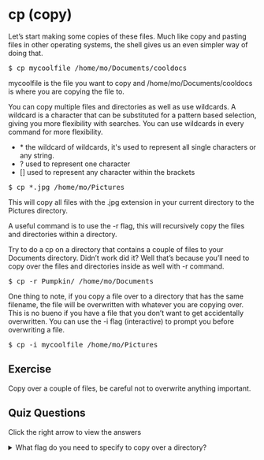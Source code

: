 # cp (copy)

Let’s start making some copies of these files. Much like copy and pasting files in other operating systems, the shell gives us an even simpler way of doing that. 

<pre>$ cp mycoolfile /home/mo/Documents/cooldocs</pre>

mycoolfile is the file you want to copy and /home/mo/Documents/cooldocs is where you are copying the file to.

You can copy multiple files and directories as well as use wildcards. A wildcard is a character that can be substituted for a pattern based selection, giving you more flexibility with searches. You can use wildcards in every command for more flexibility.

<ul>
<li>* the wildcard of wildcards, it's used to represent all single characters or any string.</li>
<li>? used to represent one character</li>
<li>[] used to represent any character within the brackets</li>
</ul>

<pre>$ cp *.jpg /home/mo/Pictures</pre>

This will copy all files with the .jpg extension in your current directory to the Pictures directory.

A useful command is to use the -r flag, this will recursively copy the files and directories within a directory. 

Try to do a cp on a directory that contains a couple of files to your Documents directory. Didn’t work did it? Well that’s because you’ll need to copy over the files and directories inside as well with -r command.

<pre>$ cp -r Pumpkin/ /home/mo/Documents</pre>

One thing to note, if you copy a file over to a directory that has the same filename, the file will be overwritten with whatever you are copying over. This is no bueno if you have a file that you don’t want to get accidentally overwritten. You can use the -i flag (interactive) to prompt you before overwriting a file. 

<pre>$ cp -i mycoolfile /home/mo/Pictures</pre>

## Exercise

Copy over a couple of files, be careful not to overwrite anything important.


## Quiz Questions 

Click the right arrow to view the answers

<details>
<summary>What flag do you need to specify to copy over a directory?</summary>
-r
</details>
